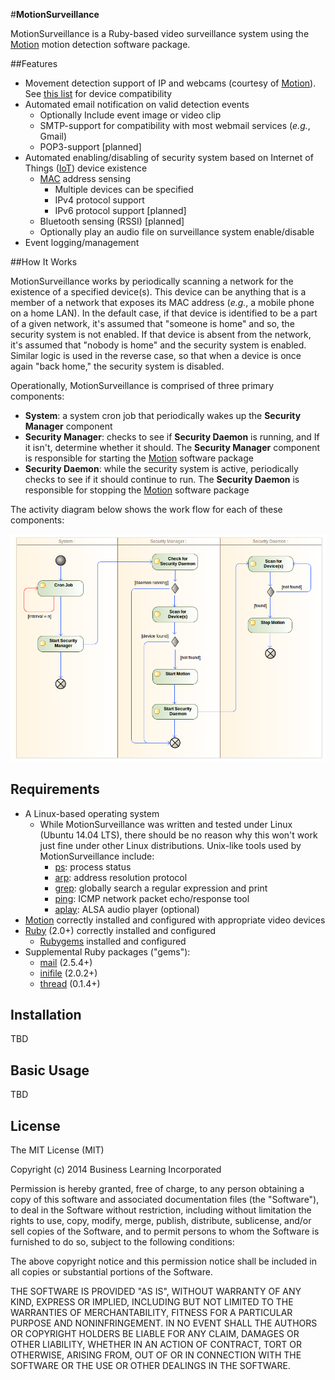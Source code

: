 #**MotionSurveillance**

MotionSurveillance is a Ruby-based video surveillance system using the [Motion](http://www.lavrsen.dk/foswiki/bin/view/Motion/WebHome "Motion") motion detection software package. 

##Features

 - Movement detection support of IP and webcams (courtesy of [Motion](http://www.lavrsen.dk/foswiki/bin/view/Motion/WebHome "Motion")). See [this list](http://www.lavrsen.dk/foswiki/bin/view/Motion/WorkingDevices "Device Compatibility") for device compatibility
 - Automated email notification on valid detection events
	 - Optionally Include event image or video clip
	 - SMTP-support for compatibility with most webmail services (*e.g.*, Gmail)
	 - POP3-support [planned]
 - Automated enabling/disabling of security system based on Internet of Things ([IoT](http://en.wikipedia.org/wiki/Internet_of_Things "Internet of Things")) device existence
	 - [MAC](http://en.wikipedia.org/wiki/MAC_address "MAC address") address sensing
		 - Multiple devices can be specified
		 - IPv4 protocol support
		 - IPv6 protocol support [planned]
	 - Bluetooth sensing (RSSI) [planned]
	 - Optionally play an audio file on surveillance system enable/disable
 - Event logging/management
 
##How It Works

MotionSurveillance works by periodically scanning a network for the existence of a specified device(s). This device can be anything that is a member of a network that exposes its MAC address (*e.g.*, a mobile phone on a home LAN). In the default case, if that device is identified to be a part of a given network, it's assumed that "someone is home" and so, the security system is not enabled. If that device is absent from the network, it's assumed that "nobody is home" and the security system is enabled. Similar logic is used in the reverse case, so that when a device is once again "back home," the security system is disabled.

Operationally, MotionSurveillance is comprised of three primary components: 

- **System**: a system cron job that periodically wakes up the **Security Manager** component
- **Security Manager**: checks to see if **Security Daemon** is running, and If it isn't, determine whether it should. The **Security Manager** component is responsible for starting the [Motion](http://www.lavrsen.dk/foswiki/bin/view/Motion/WebHome "Motion") software package
- **Security Daemon**: while the security system is active, periodically checks to see if it should continue to run. The **Security Daemon** is responsible for stopping the [Motion](http://www.lavrsen.dk/foswiki/bin/view/Motion/WebHome "Motion") software package

The activity diagram below shows the work flow for each of these components:

![MotionSurveillance Activity Diagram](https://raw.githubusercontent.com/richbl/motion-surveillance/master/security_activity_diagram.png "MotionSurveillance Activity Diagram")

## Requirements

 - A Linux-based operating system
	 - While MotionSurveillance was written and tested under Linux (Ubuntu 14.04 LTS), there should be no reason why this won't work just fine under other Linux distributions. Unix-like tools used by MotionSurveillance include:
		 - [ps](http://en.wikipedia.org/wiki/Ps_%28Unix%29): process status
		 - [arp](http://en.wikipedia.org/wiki/Address_Resolution_Protocol): address resolution protocol
		 - [grep](http://en.wikipedia.org/wiki/Grep): globally search a regular expression and print
		 - [ping](http://en.wikipedia.org/wiki/Ping_(networking_utility)): ICMP network packet echo/response tool
		 - [aplay](http://en.wikipedia.org/wiki/Aplay): ALSA audio player (optional)
 - [Motion](http://www.lavrsen.dk/foswiki/bin/view/Motion/WebHome "Motion") correctly installed and configured with appropriate video devices
 - [Ruby](https://www.ruby-lang.org/en/ "Ruby") (2.0+) correctly installed and configured
	 - [Rubygems](https://rubygems.org/ "Rubygems") installed and configured
 - Supplemental Ruby packages ("gems"):
	 - [mail](https://rubygems.org/gems/mail) (2.5.4+)
	 - [inifile](https://rubygems.org/gems/inifile) (2.0.2+)
	 - [thread](https://rubygems.org/gems/thread) (0.1.4+)

## Installation
TBD
	
## Basic Usage
TBD

## License

The MIT License (MIT)

Copyright (c) 2014 Business Learning Incorporated

Permission is hereby granted, free of charge, to any person obtaining a copy
of this software and associated documentation files (the "Software"), to deal
in the Software without restriction, including without limitation the rights
to use, copy, modify, merge, publish, distribute, sublicense, and/or sell
copies of the Software, and to permit persons to whom the Software is
furnished to do so, subject to the following conditions:

The above copyright notice and this permission notice shall be included in all
copies or substantial portions of the Software.

THE SOFTWARE IS PROVIDED "AS IS", WITHOUT WARRANTY OF ANY KIND, EXPRESS OR
IMPLIED, INCLUDING BUT NOT LIMITED TO THE WARRANTIES OF MERCHANTABILITY,
FITNESS FOR A PARTICULAR PURPOSE AND NONINFRINGEMENT. IN NO EVENT SHALL THE
AUTHORS OR COPYRIGHT HOLDERS BE LIABLE FOR ANY CLAIM, DAMAGES OR OTHER
LIABILITY, WHETHER IN AN ACTION OF CONTRACT, TORT OR OTHERWISE, ARISING FROM,
OUT OF OR IN CONNECTION WITH THE SOFTWARE OR THE USE OR OTHER DEALINGS IN THE
SOFTWARE.
